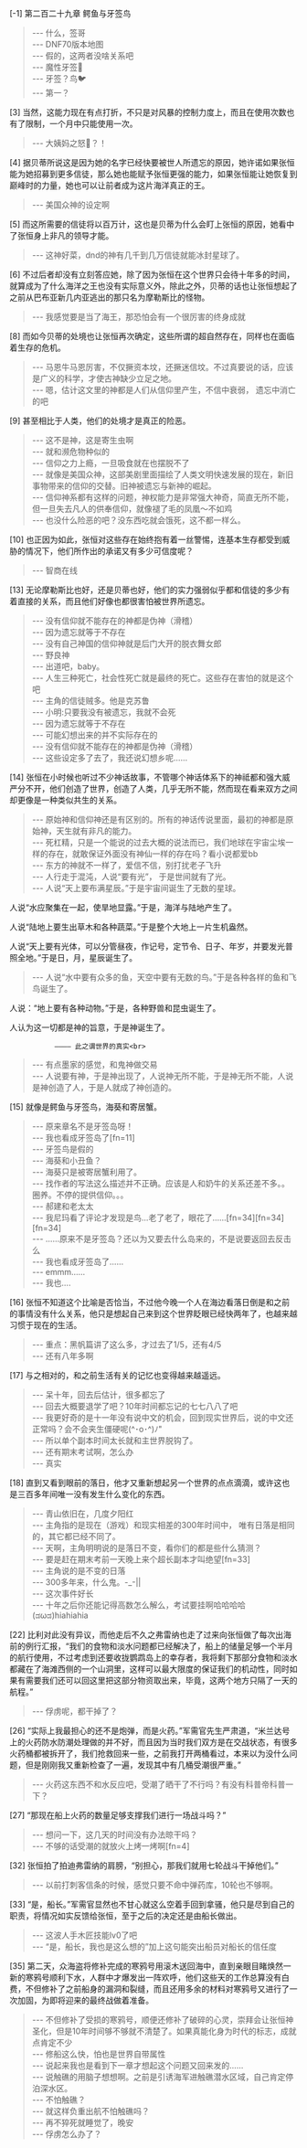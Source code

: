 
[-1] 第二百二十九章 鳄鱼与牙签鸟
>--- 什么，签哥<br>
>--- DNF70版本地图<br>
>--- 假的，这两者没啥关系吧<br>
>--- 魔性牙签🦜<br>
>--- 牙签？鸟🐦<br>
>--- 第一？<br>

[3] 当然，这能力现在有点打折，不只是对风暴的控制力度上，而且在使用次数也有了限制，一个月中只能使用一次。
>--- 大姨妈之怒💢？！<br>

[4] 据贝蒂所说这是因为她的名字已经快要被世人所遗忘的原因，她许诺如果张恒能为她招募到更多信徒，那么她也能赋予张恒更强的能力，如果张恒能让她恢复到巅峰时的力量，她也可以让前者成为这片海洋真正的王。
>--- 美国众神的设定啊<br>

[5] 而这所需要的信徒将以百万计，这也是贝蒂为什么会盯上张恒的原因，她看中了张恒身上非凡的领导才能。
>--- 这神好菜，dnd的神有几千到几万信徒就能冰封星球了。<br>

[6] 不过后者却没有立刻答应她，除了因为张恒在这个世界只会待十年多的时间，就算成为了什么海洋之王也没有实际意义外，除此之外，贝蒂的话也让张恒想起了之前从巴布亚新几内亚逃出的那只名为摩勒斯比的怪物。
>--- 我感觉要是当了海王，那恐怕会有一个很厉害的终身成就<br>

[8] 而如今贝蒂的处境也让张恒再次确定，这些所谓的超自然存在，同样也在面临着生存的危机。
>--- 马恩牛马恩厉害，不仅撅资本坟，还撅迷信坟。不过真要说的话，应该是广义的科学，才使古神缺少立足之地。<br>
>--- 嗯，估计这文里的神都是人们从信仰里产生，不信中衰弱， 遗忘中消亡的吧<br>

[9] 甚至相比于人类，他们的处境才是真正的险恶。
>--- 这不是神，这是寄生虫啊<br>
>--- 就和濒危物种似的<br>
>--- 信仰之力上瘾，一旦吸食就在也摆脱不了<br>
>--- 就像是美国众神，这部美剧里面描绘了人类文明快速发展的现在，新旧事物带来的信仰的交替。旧神被遗忘与新神的崛起。<br>
>--- 信仰神系都有这样的问题，神权能力是非常强大神奇，简直无所不能，但一旦失去凡人的供奉信仰，就像褪了毛的凤凰～不如鸡<br>
>--- 也没什么险恶的吧？没东西吃就会饿死，这不都一样么。<br>

[10] 也正因为如此，张恒对这些存在始终抱有着一丝警惕，连基本生存都受到威胁的情况下，他们所作出的承诺又有多少可信度呢？
>--- 智商在线<br>

[13] 无论摩勒斯比也好，还是贝蒂也好，他们的实力强弱似乎都和信徒的多少有着直接的关系，而且他们好像也都很害怕被世界所遗忘。
>--- 没有信仰就不能存在的神都是伪神（滑稽）<br>
>--- 因为遗忘就等于不存在<br>
>--- 没有自己神国的信仰神就是后门大开的脱衣舞女郎<br>
>--- 野良神<br>
>--- 出道吧，baby。<br>
>--- 人生三种死亡，社会性死亡就是最终的死亡。这些存在害怕的就是这个吧<br>
>--- 主角的信徒贼多。他是克苏鲁<br>
>--- 小明:只要我没有被遗忘，我就不会死<br>
>--- 因为遗忘就等于不存在<br>
>--- 可能幻想出来的并不实际存在的<br>
>--- 没有信仰就不能存在的神都是伪神（滑稽）<br>
>--- 这些设定多了去了，我还说幻想乡呢……<br>

[14] 张恒在小时候也听过不少神话故事，不管哪个神话体系下的神祗都和强大威严分不开，他们创造了世界，创造了人类，几乎无所不能，然而现在看来双方之间却更像是一种类似共生的关系。
>--- 原始神和信仰神还是有区别的。所有的神话传说里面，最初的神都是原始神，天生就有非凡的能力。<br>
>--- 死杠精，只是一个能说的过去大概的说法而已，我们地球在宇宙尘埃一样的存在，就敢保证外面没有神仙一样的存在吗？看小说都爱bb<br>
>--- 东方的神就不一样了，爱信不信，别打扰老子飞升<br>
>--- 人行走于混沌，人说“要有光”， 于是世间就有了光。<br>
>--- 人说“天上要布满星辰。”于是宇宙间诞生了无数的星球。

人说“水应聚集在一起，使旱地显露。”于是，海洋与陆地产生了。

人说“陆地上要生出草木和各种蔬菜。”于是整个大地上一片生机盎然。

人说“天上要有光体，可以分管昼夜，作记号，定节令、日子、年岁，并要发光普照全地。”于是日，月，星辰诞生了。<br>
>--- 人说“水中要有众多的鱼，天空中要有无数的鸟。”于是各种各样的鱼和飞鸟诞生了。

人说：“地上要有各种动物。”于是，各种野兽和昆虫诞生了。

人认为这一切都是神的旨意，于是神诞生了。

               ―――― 此之谓世界的真实<br>
>--- 有点墨家的感觉，和鬼神做交易<br>
>--- 人说要有神，于是神出现了，人说神无所不能，于是神无所不能，人说是神创造了人，于是人就成了神创造的。<br>

[15] 就像是鳄鱼与牙签鸟，海葵和寄居蟹。
>--- 原来章名不是牙签岛呀！<br>
>--- 我也看成牙签岛了[fn=11]<br>
>--- 牙签鸟是假的<br>
>--- 海葵和小丑鱼？<br>
>--- 海葵只是被寄居蟹利用了。<br>
>--- 找作者的写法这么描述并不正确。应该是人和奶牛的关系还差不多。。圈养。不停的提供信仰。。。<br>
>--- 郝建和老太太<br>
>--- 我尼玛看了评论才发现是鸟...老了老了，眼花了……[fn=34][fn=34][fn=34]<br>
>--- ……原来不是牙签岛？还以为又要去什么岛来的，不是说要返回去反击么<br>
>--- 我也看成牙签岛了……<br>
>--- emmm……<br>
>--- 我也....<br>

[16] 张恒不知道这个比喻是否恰当，不过他今晚一个人在海边看落日倒是和之前的事情没有什么关系，他只是想起自己来到这个世界眨眼已经快两年了，也越来越习惯于现在的生活。
>--- 重点：黑帆篇讲了这么多，才过去了1/5，还有4/5<br>
>--- 还有八年多啊<br>

[17] 与之相对的，和之前生活有关的记忆也变得越来越遥远。
>--- 呆十年，回去后估计，很多都忘了<br>
>--- 回去大概要退学了吧？10年时间都忘记的七七八八了吧<br>
>--- 我更好奇的是十一年没有说中文的机会，回到现实世界后，说的中文还正常吗？会不会夹生僵硬呢(^･o･^)ﾉ"<br>
>--- 所以单个副本时间太长就和主世界脱钩了。<br>
>--- 还有期末考试啊，怎么办<br>
>--- 真实<br>

[18] 直到又看到眼前的落日，他才又重新想起另一个世界的点点滴滴，或许这也是三百多年间唯一没有发生什么变化的东西。
>--- 青山依旧在，几度夕阳红<br>
>--- 主角指的是现在（游戏）和现实相差的300年时间中，
唯有日落是相同的，其它都已经不同了。<br>
>--- 天啊，主角明明说的是落日不变，看你们的都是些什么猜测？<br>
>--- 要是赶在期末考前一天晚上来个超长副本才叫绝望[fn=33]<br>
>--- 主角说的是不变的日落<br>
>--- 300多年来，什么鬼。-_-||<br>
>--- 这次事件好长<br>
>--- 十年之后你还能记得高数怎么解么，考试要挂啊哈哈哈哈(ಡωಡ)hiahiahia<br>

[22] 比利对此没有异议，而他走后不久之弗雷纳也走了过来向张恒做了每次出海前的例行汇报，“我们的食物和淡水问题都已经解决了，船上的储量足够一个半月的航行使用，不过考虑到还要收拢鹦鹉岛上的幸存者，我将剩下那部分食物和淡水都藏在了海滩西侧的一个山洞里，这样可以最大限度的保证我们的机动性，同时如果有需要我们还可以回这里把这部分物资取出来，毕竟，这两个地方只隔了一天的航程。”
>--- 俘虏呢，都干掉了？<br>

[26] “实际上我最担心的还不是炮弹，而是火药。”军需官先生严肃道，“米兰达号上的火药防水防潮处理做的并不好，而且因为当时我们双方是在交战状态，有很多火药桶都被拆开了，我们抢救回来一些，之前我打开两桶看过，本来以为没什么问题，但是刚刚我又重新检查了一遍，发现其中有几桶受潮很严重。”
>--- 火药这东西不和水反应吧，受潮了晒干了不行吗？有没有科普帝科普一下？<br>

[27] “那现在船上火药的数量足够支撑我们进行一场战斗吗？”
>--- 想问一下，这几天的时间没有办法晾干吗？<br>
>--- 不够的话受潮的就放火上烤一烤啊[fn=4]<br>

[32] 张恒拍了拍迪弗雷纳的肩膀，“别担心，那我们就用七轮战斗干掉他们。”
>--- 以前打刺客信条的时候，感觉只要不命中弹药库，10轮也不够啊。<br>

[33] “是，船长。”军需官显然也不甘心就这么空着手回到拿骚，他只是尽到自己的职责，将情况如实反馈给张恒，至于之后的决定还是由船长做出。
>--- 这波人手木匠技能lv0了吧<br>
>--- “是，船长，我也是这么想的”加上这句能突出船员对船长的信任度<br>

[35] 第二天，众海盗将修补完成的寒鸦号用滚木送回海中，直到亲眼目睹焕然一新的寒鸦号顺利下水，人群中才爆发出一阵欢呼，他们这些天的工作总算没有白费，不但修补了之前船身的漏洞和裂缝，而且还用多余的材料对寒鸦号又进行了一次加固，为即将迎来的最终战做着准备。
>--- 不但修补了受损的寒鸦号，顺便还修补了破碎的心灵，崇拜会让张恒神圣化，但是10年时间够不够就不清楚了。如果真能化身为时代的标志，成就点肯定不少<br>
>--- 修船这么快，怕也是世界自带属性<br>
>--- 说起来我也是看到下一章才想起这个问题又回来发的……<br>
>--- 说触礁的用脑子想想啊。之前是引诱海军进触礁潜水区域，自己肯定停泊深水区。<br>
>--- 不怕触礁？<br>
>--- 就这样负重出航不怕触礁吗？<br>
>--- 再不猝死就睡觉了，晚安<br>
>--- 俘虏怎么办了？<br>
